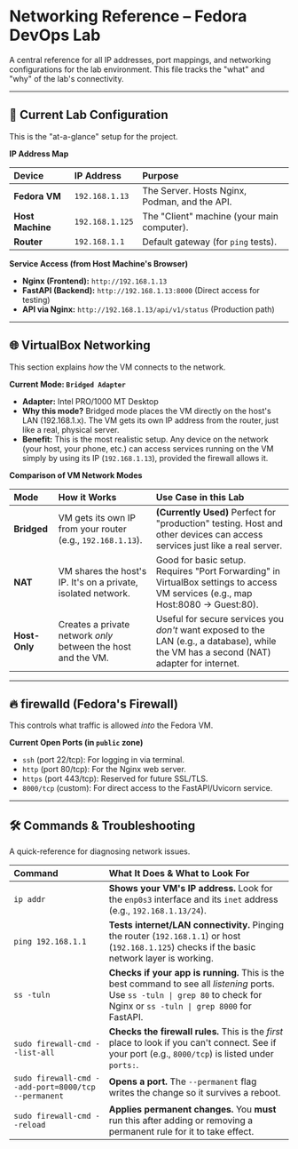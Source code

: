 
# Networking Reference – Fedora DevOps Lab

A central reference for all IP addresses, port mappings, and networking configurations for the lab environment. This file tracks the "what" and "why" of the lab's connectivity.

---

## 📍 Current Lab Configuration

This is the "at-a-glance" setup for the project.

**IP Address Map**

| Device | IP Address | Purpose |
| :--- | :--- | :--- |
| **Fedora VM** | `192.168.1.13` | The Server. Hosts Nginx, Podman, and the API. |
| **Host Machine**| `192.168.1.125` | The "Client" machine (your main computer). |
| **Router** | `192.168.1.1` | Default gateway (for `ping` tests). |

**Service Access (from Host Machine's Browser)**

* **Nginx (Frontend):** `http://192.168.1.13`
* **FastAPI (Backend):** `http://192.168.1.13:8000` (Direct access for testing)
* **API via Nginx:** `http://192.168.1.13/api/v1/status` (Production path)

---

## 🌐 VirtualBox Networking

This section explains *how* the VM connects to the network.

**Current Mode: `Bridged Adapter`**
* **Adapter:** Intel PRO/1000 MT Desktop
* **Why this mode?** Bridged mode places the VM directly on the host's LAN (192.168.1.x). The VM gets its own IP address from the router, just like a real, physical server.
* **Benefit:** This is the most realistic setup. Any device on the network (your host, your phone, etc.) can access services running on the VM simply by using its IP (`192.168.1.13`), provided the firewall allows it.

**Comparison of VM Network Modes**

| Mode | How it Works | Use Case in this Lab |
| :--- | :--- | :--- |
| **Bridged** | VM gets its own IP from your router (e.g., `192.168.1.13`). | **(Currently Used)** Perfect for "production" testing. Host and other devices can access services just like a real server. |
| **NAT** | VM shares the host's IP. It's on a private, isolated network. | Good for basic setup. Requires "Port Forwarding" in VirtualBox settings to access VM services (e.g., map Host:8080 -> Guest:80). |
| **Host-Only** | Creates a private network *only* between the host and the VM. | Useful for secure services you *don't* want exposed to the LAN (e.g., a database), while the VM has a second (NAT) adapter for internet. |

---

## 🔥 firewalld (Fedora's Firewall)

This controls what traffic is allowed *into* the Fedora VM.

**Current Open Ports (in `public` zone)**
* `ssh` (port 22/tcp): For logging in via terminal.
* `http` (port 80/tcp): For the Nginx web server.
* `https` (port 443/tcp): Reserved for future SSL/TLS.
* `8000/tcp` (custom): For direct access to the FastAPI/Uvicorn service.

---

## 🛠️ Commands & Troubleshooting

A quick-reference for diagnosing network issues.

| Command | What It Does & What to Look For |
| :--- | :--- |
| `ip addr` | **Shows your VM's IP address.** Look for the `enp0s3` interface and its `inet` address (e.g., `192.168.1.13/24`). |
| `ping 192.168.1.1` | **Tests internet/LAN connectivity.** Pinging the router (`192.168.1.1`) or host (`192.168.1.125`) checks if the basic network layer is working. |
| `ss -tuln` | **Checks if your app is running.** This is the best command to see all *listening* ports. Use `ss -tuln \| grep 80` to check for Nginx or `ss -tuln \| grep 8000` for FastAPI. |
| `sudo firewall-cmd --list-all` | **Checks the firewall rules.** This is the *first* place to look if you can't connect. See if your port (e.g., `8000/tcp`) is listed under `ports:`. |
| `sudo firewall-cmd --add-port=8000/tcp --permanent` | **Opens a port.** The `--permanent` flag writes the change so it survives a reboot. |
| `sudo firewall-cmd --reload` | **Applies permanent changes.** You **must** run this after adding or removing a permanent rule for it to take effect. |
```
